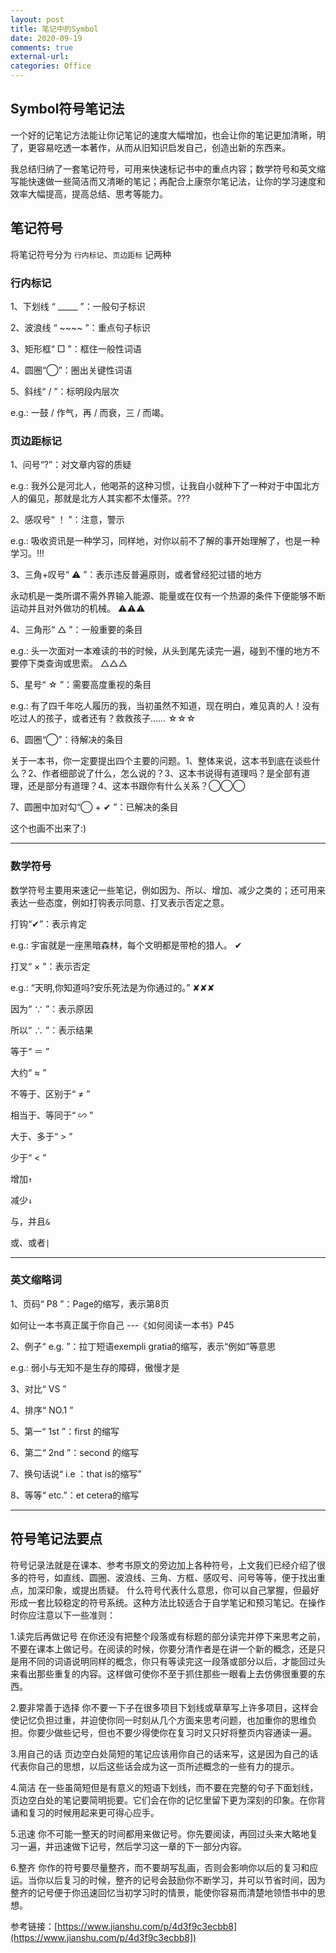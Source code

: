 ```yaml
---
layout: post
title: 笔记中的Symbol
date: 2020-09-19
comments: true
external-url:
categories: Office 
---
```


## Symbol符号笔记法

一个好的记笔记方法能让你记笔记的速度大幅增加，也会让你的笔记更加清晰，明了，更容易吃透一本著作，从而从旧知识启发自己，创造出新的东西来。

我总结归纳了一套笔记符号，可用来快速标记书中的重点内容；数学符号和英文缩写能快速做一些简洁而又清晰的笔记；再配合上康奈尔笔记法，让你的学习速度和效率大幅提高，提高总结、思考等能力。

## 笔记符号
将笔记符号分为 `行内标记`、`页边距标` 记两种

### 行内标记

1、下划线 “ _____ ”：一般句子标识

2、波浪线 “ ~~~~ ”：重点句子标识

3、矩形框“ □ ”：框住一般性词语

4、圆圈“◯”：圈出关键性词语

5、斜线“ / ”：标明段内层次

e.g.: 一鼓 / 作气，再 / 而衰，三 / 而竭。


### 页边距标记

1、问号“?”：对文章内容的质疑

e.g.: 我外公是河北人，他喝茶的这种习惯，让我自小就种下了一种对于中国北方人的偏见，那就是北方人其实都不太懂茶。???

2、感叹号“ ！ ”：注意，警示

e.g.: 吸收资讯是一种学习，同样地，对你以前不了解的事开始理解了，也是一种学习。!!!

3、三角+叹号“ ⚠ ”：表示违反普遍原则，或者曾经犯过错的地方

永动机是一类所谓不需外界输入能源、能量或在仅有一个热源的条件下便能够不断运动并且对外做功的机械。 ⚠⚠⚠

4、三角形“ △ ”：一般重要的条目

e.g.: 头一次面对一本难读的书的时候，从头到尾先读完一遍，碰到不懂的地方不要停下类查询或思索。 △△△

5、星号“ ☆ ”：需要高度重视的条目

e.g.: 有了四千年吃人履历的我，当初虽然不知道，现在明白，难见真的人！没有吃过人的孩子，或者还有？救救孩子…… ☆☆☆

6、圆圈“◯”：待解决的条目

关于一本书，你一定要提出四个主要的问题。1、整体来说，这本书到底在谈些什么？2、作者细部说了什么，怎么说的？3、这本书说得有道理吗？是全部有道理，还是部分有道理？4、这本书跟你有什么关系？◯◯◯

7、圆圈中加对勾“◯ + ✔ ”：已解决的条目

这个也画不出来了:)

---
### 数学符号

数学符号主要用来速记一些笔记，例如因为、所以、增加、减少之类的；还可用来表达一些态度，例如打钩表示同意、打叉表示否定之意。

打钩“✔”：表示肯定

e.g.: 宇宙就是一座黑暗森林，每个文明都是带枪的猎人。 ✔


打叉“ × ”：表示否定

e.g.: “天明,你知道吗?安乐死法是为你通过的。” ✘✘✘

因为“ ∵ ”：表示原因

所以“ ∴ ”：表示结果

等于“ ＝ ”

大约“ ≈ ”

不等于、区别于“ ≠ ”

相当于、等同于“ ∽ ”

大于、多于“ > ”

少于“ < ”

增加`↑ `

减少`↓`

与，并且`& `

或、或者`| `

---

### 英文缩略词

1、页码“ P8 ”：Page的缩写，表示第8页

如何让一本书真正属于你自己 ---《如何阅读一本书》P45

2、例子“ e.g. ”：拉丁短语exempli gratia的缩写，表示“例如”等意思

e.g.: 弱小与无知不是生存的障碍，傲慢才是

3、对比“ VS ”

4、排序“ NO.1 ”

5、第一“ 1st ”：first 的缩写

6、第二“ 2nd ”：second 的缩写

7、换句话说“ i.e ：that is的缩写”

8、等等“ etc.”：et cetera的缩写

---

## 符号笔记法要点

符号记录法就是在课本、参考书原文的旁边加上各种符号，上文我们已经介绍了很多的符号，如直线、圆圈、波浪线、三角、方框、感叹号、问号等等，便于找出重点，加深印象，或提出质疑。
什么符号代表什么意思，你可以自己掌握，但最好形成一套比较稳定的符号系统。这种方法比较适合于自学笔记和预习笔记。在操作时你应注意以下一些准则：

1.读完后再做记号
在你还没有把整个段落或有标题的部分读完并停下来思考之前，不要在课本上做记号。在阅读的时候，你要分清作者是在讲一个新的概念，还是只是用不同的词语说明同样的概念，你只有等读完这一段落或部分以后，才能回过头来看出那些重复的内容。这样做可使你不至于抓住那些一眼看上去仿佛很重要的东西。

2.要非常善于选择
你不要一下子在很多项目下划线或草草写上许多项目，这样会使记忆负担过重，并迫使你同一时刻从几个方面来思考问题，也加重你的思维负担。你要少做些记号，但也不要少得使你在复习时又只好将整页内容通读一遍。

3.用自己的话
页边空白处简短的笔记应该用你自己的话来写，这是因为自己的话代表你自己的思想，以后这些话会成为这一页所述概念的一些有力的提示。

4.简洁
在一些虽简短但是有意义的短语下划线，而不要在完整的句子下面划线，页边空白处的笔记要简明扼要。它们会在你的记忆里留下更为深刻的印象。在你背诵和复习的时候用起来更可得心应手。

5.迅速
你不可能一整天的时间都用来做记号。你先要阅读，再回过头来大略地复习一遍，并迅速做下记号，然后学习这一章的下一部分内容。

6.整齐
你作的符号要尽量整齐，而不要胡写乱画，否则会影响你以后的复习和应运。当你以后复习的时候，整齐的记号会鼓励你不断学习，并可以节省时间，因为整齐的记号便于你迅速回忆当初学习时的情景，能使你容易而清楚地领悟书中的思想。


参考链接：[https://www.jianshu.com/p/4d3f9c3ecbb8](https://www.jianshu.com/p/4d3f9c3ecbb8])

